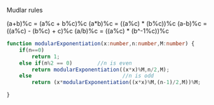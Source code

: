 Mudlar rules

(a+b)%c = (a%c + b%c)%c
(a*b)%c = ((a%c) * (b%c))%c
(a-b)%c = ((a%c) - (b%c) + c)%c
(a/b)%c = ((a%c) * (b^-1%c))%c


```typescript
function modularExponentiation(x:number,n:number,M:number) {
    if(n==0)
        return 1;
    else if(n%2 == 0)        //n is even
        return modularExponentiation((x*x)%M,n/2,M);
    else                             //n is odd
        return (x*modularExponentiation((x*x)%M,(n-1)/2,M))%M;

}
```
